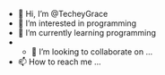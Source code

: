 - 👋 Hi, I’m @TecheyGrace
- 👀 I’m interested in programming
- 🌱 I’m currently learning programming
- - 💞️ I’m looking to collaborate on ...
- 📫 How to reach me ...

<!---
TecheyGrace/TecheyGrace is a ✨ special ✨ repository because its `README.md` (this file) appears on your GitHub profile.
You can click the Preview link to take a look at your changes.
--->
